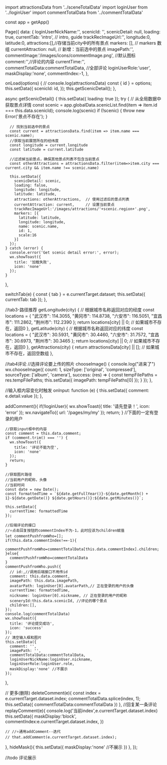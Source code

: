 import attractionsData from '../sceneTotalData'
import loginUser from '../loginUser'
import commentTotalData from '../commentTotalData'

const app = getApp()

Page({
  data: {
    loginUserNickName:'',
    scenicId: '',
    scenicDetail: null,
    loading: true,
    currentTab: 'intro', // intro, guide
    trackRecImageUrl:'',
    longitude:0,
    latitude:0,
    attractions:[],//存储当前city中的所有景点
    markers: [], // markers 数组
    currentAttraction: null, // 新增：当前选中的景点
    imagePath:'',
    commentImage:'/images/icons/commentImage.png', //默认图标
    comment:'',//评论的内容
    currentTime:'',
    commentTotalData:commentTotalData, //全部评论
    loginUserRole:'user',
    maskDisplay:'none',
    commentIndex:-1,
  },

  onLoad(options) {
    // console.log(attractionsData)
    const { id } = options;
    this.setData({ 
      scenicId: id,
    });
    this.getScenicDetail();
  },

  async getScenicDetail() {
    this.setData({ loading: true });
    try {
      // 从全局数据中获取景点详情
      const scenic = app.globalData.scenicList.find(item => item.id === this.data.scenicId);
      console.log(scenic)
      if (!scenic) {
        throw new Error('景点不存在');
      }

      // 找到当前选中的景点
      const current = attractionsData.find(item => item.name === scenic.name);
      //获取当前展馆所在的经纬度
      const longitude = current.longitude
      const latitude = current.latitude

      //过滤掉当前景点，确保其他景点列表不包含当前景点
      const otherAttractions = attractionsData.filter(item=>item.city === current.city && item.name !== scenic.name)

      this.setData({
        scenicDetail: scenic,
        loading: false,
        longitude: longitude,
        latitude: latitude,
        attractions: otherAttractions,  // 使用过滤后的景点列表
        currentAttraction: current,     // 设置当前景点
        trackRecImageUrl:'/images/attractions/'+scenic.region+'.png',
        markers: [{
          latitude: latitude,
          longitude: longitude,
          name: scenic.name,
          id: 1,
          scale:16
        }]
      });
    } catch (error) {
      console.error('Get scenic detail error:', error);
      wx.showToast({
        title: '加载失败',
        icon: 'none'
      });
    }
  },

  switchTab(e) {
    const { tab } = e.currentTarget.dataset;
    this.setData({ currentTab: tab });
  },


  //tab3-路径推荐
  getLongitude(city) {
    // 根据城市名称返回对应的经度
    const locations = {
      "武汉市": 114.3055,
      "黄冈市": 114.8738,
      "六安市": 116.5051,
      "宜昌市": 111.2862,
      "荆州市": 112.2390
    };
    return locations[city] || 0; // 如果城市不存在，返回0
  },
  getLatitude(city) {
    // 根据城市名称返回对应的纬度
    const locations = {
      "武汉市": 30.5931,
      "黄冈市": 30.4460,
      "六安市": 31.7572,
      "宜昌市": 30.6973,
      "荆州市": 30.3465
    };
    return locations[city] || 0; // 如果城市不存在，返回0
  },
  getAttractions(city) {
    return attractionsData[city] || []; // 如果城市不存在，返回空数组
  },

  //tab4评论
  //选择评论要上传的照片
  chooseImage() {
    console.log("进来了")
    wx.chooseImage({
      count: 1,
      sizeType: ['original', 'compressed'],
      sourceType: ['album', 'camera'],
      success: (res) => {
        const tempFilePaths = res.tempFilePaths;
        this.setData({
          imagePath: tempFilePaths[0]
        });
      }
    });
  },

  //输入框内容变化时触发
  onInput: function (e) {
    this.setData({
      comment: e.detail.value
    });
  },

  addComment(){
    if(!loginUser){
      wx.showToast({
        title: '请先登录！',
        icon: 'error'
      });
      wx.navigateTo({
        url: '/pages/my/my'
      });
      return;
    }
    //下面的一定有登录的用户

    //获取input框中的内容
    const comment = this.data.comment;
    if (comment.trim() === '') {
      wx.showToast({
        title: '评论不能为空',
        icon: 'none'
      });
      return;
    }

    //获取图片路径
    //当前用户的昵称，头像
    //当前时间
    const date = new Date();
    const formattedTime = `${date.getFullYear()}-${date.getMonth() + 1}-${date.getDate()} ${date.getHours()}:${date.getMinutes()}`;

    this.setData({
      currentTime: formattedTime
    });
   
    //后端评论的接口
    //⭐点击回复按钮的commentIndex不为-1，此时应该为children赋值
    let commentPushfromWho=[];
    if(this.data.commentIndex!==-1){
      commentPushfromWho=commentTotalData[this.data.commentIndex].children;
    }else{
      commentPushfromWho=commentTotalData
    }
    commentPushfromWho.push({
      // id:,//调用后端接口不用传id
      comment: this.data.comment,
      imagePath: this.data.imagePath,
      avatarPath: loginUser[0].avatarPath,// 正在登录的用户的头像
      currentTime: formattedTime,
      nickname: loginUser[0].nickname, // 正在登录的用户的昵称
      sceneryId:this.data.scenicId, //评论的哪个景点
      children:[],
    });
    console.log(commentTotalData)
    wx.showToast({
      title: '评论提交成功',
      icon: 'success'
    });
    // 清空输入框和图片
    this.setData({
      comment: '',
      imagePath: '',
      commentTotalData:commentTotalData,
      loginUserNickName:loginUser.nickname,
      loginUserRole:loginUser.role,
      maskDisplay:'none' //不展示
    });
    
  },

  // 更多(删除)
  deleteComment(e){
      const index = e.currentTarget.dataset.index;
      commentTotalData.splice(index, 1); 
      this.setData({
        commentTotalData:commentTotalData
      }) 
  },
  //回复某一条评论
  replayComment(e){
    console.log('当前index',e.currentTarget.dataset.index)
    this.setData({
      maskDisplay:'block',
      commentIndex:e.currentTarget.dataset.index,
    })
    
    // //⭐通用addComment--迭代
    // that.addComment(e.currentTarget.dataset.index);
  },
  hideMask(){
    this.setData({
      maskDisplay:'none' //不展示
    })
  },
}); 


//todo 评论展示